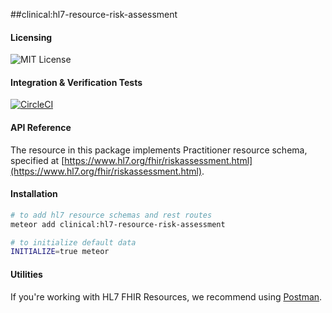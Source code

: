 ##clinical:hl7-resource-risk-assessment

#### Licensing  
![MIT License](https://img.shields.io/badge/license-MIT-blue.svg)


#### Integration & Verification Tests  
[![CircleCI](https://circleci.com/gh/clinical-meteor/hl7-resource-risk-assessment/tree/master.svg?style=svg)](https://circleci.com/gh/clinical-meteor/hl7-resource-risk-assessment/tree/master)


#### API Reference  
The resource in this package implements Practitioner resource schema, specified at [https://www.hl7.org/fhir/riskassessment.html](https://www.hl7.org/fhir/riskassessment.html). 


#### Installation  

````bash
# to add hl7 resource schemas and rest routes
meteor add clinical:hl7-resource-risk-assessment

# to initialize default data
INITIALIZE=true meteor
````


#### Utilities  

If you're working with HL7 FHIR Resources, we recommend using [Postman](https://chrome.google.com/webstore/detail/postman/fhbjgbiflinjbdggehcddcbncdddomop?hl=en).


